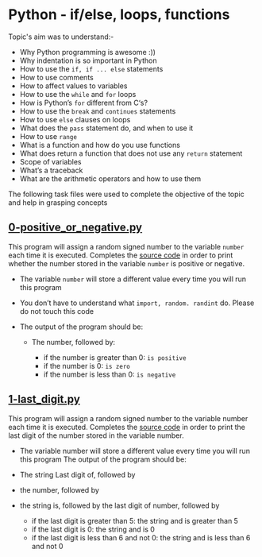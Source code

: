# Python - if/else, loops, functions
Topic's aim was to understand:-
* Why Python programming is awesome :))
* Why indentation is so important in Python
* How to use the `if, if ... else` statements
* How to use comments
* How to affect values to variables
* How to use the `while` and `for` loops
* How is Python’s `for` different from C‘s?
* How to use the `break` and `continues` statements
* How to use `else` clauses on loops
* What does the `pass` statement do, and when to use it
* How to use `range`
* What is a function and how do you use functions
* What does return a function that does not use any `return` statement
* Scope of variables
* What’s a traceback
* What are the arithmetic operators and how to use them

The following task files were used to complete the objective of the topic and help in grasping concepts
## [0-positive_or_negative.py](../0x01-python-if_else_loops_functions/0-positive_or_negative.py)
This program will assign a random signed number to the variable `number` each time it is executed. Completes the [source code](https://alx-intranet.hbtn.io/rltoken/rkvoXPA-lS3TAaemM9sChg) in order to print whether the number stored in the variable `number` is positive or negative.
* The variable `number` will store a different value every time you will run this program
* You don’t have to understand what `import, random. randint` do. Please do not touch this code
* The output of the program should be:

     * The number, followed by:

         * if the number is greater than 0: `is positive`
         * if the number is 0: `is zero`
         * if the number is less than 0: `is negative`


## [1-last_digit.py](../0x01-python-if_else_loops_functions/1-last_digit.py)
This program will assign a random signed number to the variable number each time it is executed. Completes the [source code](https://alx-intranet.hbtn.io/rltoken/hU682hcMxVchqWAcmh32tA) in order to print the last digit of the number stored in the variable number.
* The variable number will store a different value every time you will run this program
The output of the program should be:
* The string Last digit of, followed by
* the number, followed by
* the string is, followed by the last digit of number, followed by


     * if the last digit is greater than 5: the string and is greater than 5
     * if the last digit is 0: the string and is 0
     * if the last digit is less than 6 and not 0: the string and is less than 6 and not 0
